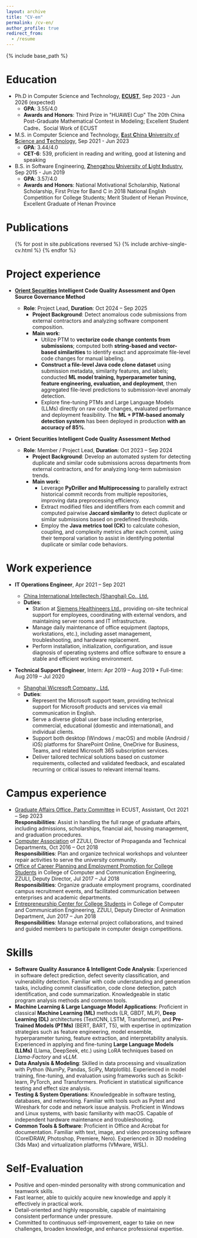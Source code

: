 ```yaml
---
layout: archive
title: "CV-en"
permalink: /cv-en/
author_profile: true
redirect_from:
  - /resume
---
```


{% include base_path %}

Education
======
* Ph.D in Computer Science and Technology, [**ECUST**](https://www.ecust.edu.cn/en/), Sep 2023 - Jun 2026 (expected)
  * **GPA**: 3.55/4.0
  * **Awards and Honors**: Third Prize in "HUAWEI Cup" The 20th China Post-Graduate Mathematical Contest in Modeling; Excellent Student Cadre、Social Work of ECUST
* M.S. in Computer Science and Technology, [**E**ast **C**hina **U**niversity of **S**cience and **T**echnology](https://www.ecust.edu.cn/en/), Sep 2021 - Jun 2023 
  * **GPA**: 3.44/4.0
  * **CET-6**: 539, proficient in reading and writing, good at listening and speaking 
* B.S. in Software Engineering, [**Z**heng**z**hou **U**niversity of **L**ight **I**ndustry](https://en.zzuli.edu.cn/), Sep 2015 - Jun 2019
  * **GPA**: 3.57/4.0
  * **Awards and Honors**: National Motivational Scholarship, National Scholarship, First Prize for Band C in 2018 National English Competition for College Students; Merit Student of Henan Province, Excellent Graduate of Henan Province

Publications
======
  <ul>{% for post in site.publications reversed %}
    {% include archive-single-cv.html %}
  {% endfor %}</ul>
  

Project experience
======
* **[Orient Securities](https://www.dfzq.com.cn/osoa/views/english/home/index.shtml) Intelligent Code Quality Assessment and Open Source Governance Method**
  * **Role**: Project Lead, **Duration**: Oct 2024 – Sep 2025
    * **Project Background**: Detect anomalous code submissions from external contractors and analyzing software component composition.
    * **Main work**:
      * Utilize PTM to **vectorize code change contents from submissions**; computed both **string-based and vector-based similarities** to identify exact and approximate file-level code changes for manual labeling. 
      * **Construct a file-level Java code clone dataset** using submission metadata, similarity features, and labels; conducted **ML model training, hyperparameter tuning, feature engineering, evaluation, and deployment**, then aggregated file-level predictions to submission-level anomaly detection. 
      * Explore fine-tuning PTMs and Large Language Models (LLMs) directly on raw code changes, evaluated performance and deployment feasibility. The **ML + PTM-based anomaly detection system** has been deployed in production **with an accuracy of 85%**.

* **Orient Securities Intelligent Code Quality Assessment Method**
  * **Role**: Member / Project Lead, **Duration**: Oct 2023 – Sep 2024
    * **Project Background**: Develop an automated system for detecting duplicate and similar code submissions across departments from external contractors, and for analyzing long-term submission trends.
    * **Main work**:
      * Leverage **PyDriller and Multiprocessing** to parallelly extract historical commit records from multiple repositories, improving data preprocessing efficiency. 
      * Extract modified files and identifiers from each commit and computed pairwise **Jaccard similarity** to detect duplicate or similar submissions based on predefined thresholds.
      * Employ the **Java metrics tool (CK)** to calculate cohesion, coupling, and complexity metrics after each commit, using their temporal variation to assist in identifying potential duplicate or similar code behaviors.

Work experience
======
* **IT Operations Engineer**, Apr 2021 – Sep 2021
  * [China International Intellectech (Shanghai) Co., Ltd.](https://www.ciicsh.com/ciicsh/498473/498475/index.html)
  * **Duties**: 
    * Station at [Siemens Healthineers Ltd.](https://www.siemens-healthineers.com/), providing on-site technical support for employees, coordinating with external vendors, and maintaining server rooms and IT infrastructure.
    * Manage daily maintenance of office equipment (laptops, workstations, etc.), including asset management, troubleshooting, and hardware replacement.
    * Perform installation, initialization, configuration, and issue diagnosis of operating systems and office software to ensure a stable and efficient working environment.

* **Technical Support Engineer**, Intern: Apr 2019 – Aug 2019 • Full-time: Aug 2019 – Jul 2020
  * [Shanghai Wicresoft Company,. Ltd.](https://en.wicresoft.com/aboutUs.html)
  * **Duties**: 
    * Represent the Microsoft support team, providing technical support for Microsoft products and services via email communication in English.
    * Serve a diverse global user base including enterprise, commercial, educational (domestic and international), and individual clients.
    * Support both desktop (Windows / macOS) and mobile (Android / iOS) platforms for SharePoint Online, OneDrive for Business, Teams, and related Microsoft 365 subscription services.
    * Deliver tailored technical solutions based on customer requirements, collected and validated feedback, and escalated recurring or critical issues to relevant internal teams.

Campus experience
======
* [Graduate Affairs Office, Party Committee](https://gschool.ecust.edu.cn/12704/list.htm) in ECUST, Assistant, Oct 2021 – Sep 2023<br>
**Responsibilities**: Assist in handling the full range of graduate affairs, including admissions, scholarships, financial aid, housing management, and graduation procedures.
* [Computer Association](https://baike.baidu.com/item/%E9%83%91%E5%B7%9E%E8%BD%BB%E5%B7%A5%E4%B8%9A%E5%AD%A6%E9%99%A2%E8%AE%A1%E7%AE%97%E6%9C%BA%E7%88%B1%E5%A5%BD%E8%80%85%E5%8D%8F%E4%BC%9A/15444041) of ZZULI, Director of Propaganda and Technical Departments, Oct 2016 – Oct 2018<br>
**Responsibilities**: Plan and organize technical workshops and volunteer repair activities to serve the university community.
* [Office of Career Planning and Employment Promotion for College Students](https://cs.zzuli.edu.cn/jycy/main.htm) in College of Computer and Communication Engineering, ZZULI, Deputy Director, Jul 2017 – Jul 2018<br>
**Responsibilities**: Organize graduate employment programs, coordinated campus recruitment events, and facilitated communication between enterprises and academic departments.
* [Entrepreneurship Center for College Students](http://123.57.15.95/?about/) in College of Computer and Communication Engineering, ZZULI, Deputy Director of Animation Department, Jun 2017 – Jun 2018<br>
**Responsibilities**: Manage external project collaborations, and trained and guided members to participate in computer design competitions.

Skills
======
* **Software Quality Assurance & Intelligent Code Analysis**: Experienced in software defect prediction, defect severity classification, and vulnerability detection. Familiar with code understanding and generation tasks, including commit classification, code clone detection, patch identification, and code summarization. Knowledgeable in static program analysis methods and common tools.
* **Machine Learning & Large Language Model Applications**: Proficient in classical **Machine Learning (ML)** methods (LR, GBDT, MLP), **Deep Learning (DL)** architectures (TextCNN, LSTM, Transformer), and **Pre-Trained Models (PTMs)** (BERT, BART, T5), with expertise in optimization strategies such as feature engineering, model ensemble, hyperparameter tuning, feature extraction, and interpretability analysis. Experienced in applying and fine-tuning **Large Language Models (LLMs)** (Llama, DeepSeek, etc.) using LoRA techniques based on <em>Llama-Factory</em> and <em>vLLM</em>.
* **Data Analysis & Modeling**: Skilled in data processing and visualization with Python (NumPy, Pandas, SciPy, Matplotlib). Experienced in model training, fine-tuning, and evaluation using frameworks such as Scikit-learn, PyTorch, and Transformers. Proficient in statistical significance testing and effect size analysis.
* **Testing & System Operations**: Knowledgeable in software testing, databases, and networking. Familiar with tools such as Pytest and Wireshark for code and network issue analysis. Proficient in Windows and Linux systems, with basic familiarity with macOS. Capable of independent hardware maintenance and troubleshooting.
* **Common Tools & Software**: Proficient in Office and Acrobat for documentation. Familiar with text, image, and video processing software (CorelDRAW, Photoshop, Premiere, Nero). Experienced in 3D modeling (3ds Max) and virtualization platforms (VMware, WSL).


Self-Evaluation
======
* Positive and open-minded personality with strong communication and teamwork skills.
* Fast learner, able to quickly acquire new knowledge and apply it effectively in practical work.
* Detail-oriented and highly responsible, capable of maintaining consistent performance under pressure.
* Committed to continuous self-improvement, eager to take on new challenges, broaden knowledge, and enhance professional expertise.


